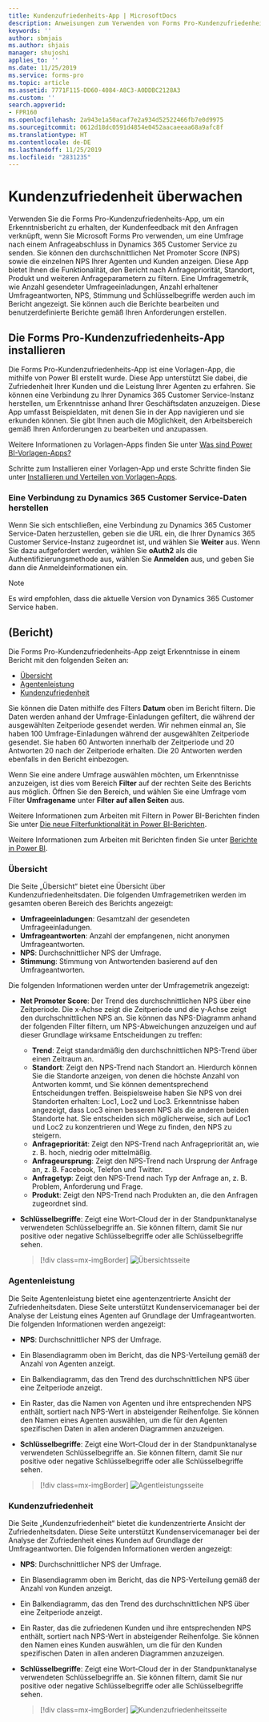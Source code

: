 ```yaml
---
title: Kundenzufriedenheits-App | MicrosoftDocs
description: Anweisungen zum Verwenden von Forms Pro-Kundenzufriedenheits-App
keywords: ''
author: sbmjais
ms.author: shjais
manager: shujoshi
applies_to: ''
ms.date: 11/25/2019
ms.service: forms-pro
ms.topic: article
ms.assetid: 7771F115-DD60-4084-A8C3-A0DDBC2128A3
ms.custom: ''
search.appverid:
- FPR160
ms.openlocfilehash: 2a943e1a50acaf7e2a934d52522466fb7e0d9975
ms.sourcegitcommit: 0612d18dc0591d4854e0452aacaeeaa68a9afc8f
ms.translationtype: HT
ms.contentlocale: de-DE
ms.lasthandoff: 11/25/2019
ms.locfileid: "2831235"
---
```

# <a name="monitor-customer-satisfaction"></a>Kundenzufriedenheit überwachen

Verwenden Sie die Forms Pro-Kundenzufriedenheits-App, um ein Erkenntnisbericht zu erhalten, der Kundenfeedback mit den Anfragen verknüpft, wenn Sie Microsoft Forms Pro verwenden, um eine Umfrage nach einem Anfrageabschluss in Dynamics 365 Customer Service zu senden. Sie können den durchschnittlichen Net Promoter Score (NPS) sowie die einzelnen NPS Ihrer Agenten und Kunden anzeigen. Diese App bietet Ihnen die Funktionalität, den Bericht nach Anfragepriorität, Standort, Produkt und weiteren Anfrageparametern zu filtern. Eine Umfragemetrik, wie Anzahl gesendeter Umfrageeinladungen, Anzahl erhaltener Umfrageantworten, NPS, Stimmung und Schlüsselbegriffe werden auch im Bericht angezeigt. Sie können auch die Berichte bearbeiten und benutzerdefinierte Berichte gemäß Ihren Anforderungen erstellen.

## <a name="install-the-forms-pro-customer-satisfaction-app"></a>Die Forms Pro-Kundenzufriedenheits-App installieren

Die Forms Pro-Kundenzufriedenheits-App ist eine Vorlagen-App, die mithilfe von Power BI erstellt wurde. Diese App unterstützt Sie dabei, die Zufriedenheit Ihrer Kunden und die Leistung Ihrer Agenten zu erfahren. Sie können eine Verbindung zu Ihrer Dynamics 365 Customer Service-Instanz herstellen, um Erkenntnisse anhand Ihrer Geschäftsdaten anzuzeigen. Diese App umfasst Beispieldaten, mit denen Sie in der App navigieren und sie erkunden können. Sie gibt Ihnen auch die Möglichkeit, den Arbeitsbereich gemäß Ihren Anforderungen zu bearbeiten und anzupassen.

Weitere Informationen zu Vorlagen-Apps finden Sie unter [Was sind Power BI-Vorlagen-Apps?](https://docs.microsoft.com/power-bi/service-template-apps-overview)

Schritte zum Installieren einer Vorlagen-App und erste Schritte finden Sie unter [Installieren und Verteilen von Vorlagen-Apps](https://docs.microsoft.com/power-bi/service-template-apps-install-distribute).

### <a name="connect-to-dynamics-365-customer-service-data"></a>Eine Verbindung zu Dynamics 365 Customer Service-Daten herstellen

Wenn Sie sich entschließen, eine Verbindung zu Dynamics 365 Customer Service-Daten herzustellen, geben sie die URL ein, die Ihrer Dynamics 365 Customer Service-Instanz zugeordnet ist, und wählen Sie **Weiter** aus. Wenn Sie dazu aufgefordert werden, wählen Sie **oAuth2** als die Authentifizierungsmethode aus, wählen Sie **Anmelden** aus, und geben Sie dann die Anmeldeinformationen ein.

> [!NOTE]
> Es wird empfohlen, dass die aktuelle Version von Dynamics 365 Customer Service haben.

## <a name="report"></a>(Bericht)

Die Forms Pro-Kundenzufriedenheits-App zeigt Erkenntnisse in einem Bericht mit den folgenden Seiten an:

- [Übersicht](#overview)
- [Agentenleistung](#agent-performance)
- [Kundenzufriedenheit](#customer-satisfaction)

Sie können die Daten mithilfe des Filters **Datum** oben im Bericht filtern. Die Daten werden anhand der Umfrage-Einladungen gefiltert, die während der ausgewählten Zeitperiode gesendet werden. Wir nehmen einmal an, Sie haben 100 Umfrage-Einladungen während der ausgewählten Zeitperiode gesendet. Sie haben 60 Antworten innerhalb der Zeitperiode und 20 Antworten 20 nach der Zeitperiode erhalten. Die 20 Antworten werden ebenfalls in den Bericht einbezogen.

Wenn Sie eine andere Umfrage auswählen möchten, um Erkenntnisse anzuzeigen, ist dies vom Bereich **Filter** auf der rechten Seite des Berichts aus möglich. Öffnen Sie den Bereich, und wählen Sie eine Umfrage vom Filter **Umfragename** unter **Filter auf allen Seiten** aus. 

Weitere Informationen zum Arbeiten mit Filtern in Power BI-Berichten finden Sie unter [Die neue Filterfunktionalität in Power BI-Berichten](https://docs.microsoft.com/power-bi/power-bi-report-filter).

Weitere Informationen zum Arbeiten mit Berichten finden Sie unter [Berichte in Power BI](https://docs.microsoft.com/power-bi/consumer/end-user-reports).

### <a name="overview"></a>Übersicht

Die Seite „Übersicht“ bietet eine Übersicht über Kundenzufriedenheitsdaten. Die folgenden Umfragemetriken werden im gesamten oberen Bereich des Berichts angezeigt:

- **Umfrageeinladungen**: Gesamtzahl der gesendeten Umfrageeinladungen.
- **Umfrageantworten**: Anzahl der empfangenen, nicht anonymen Umfrageantworten.
- **NPS**: Durchschnittlicher NPS der Umfrage.
- **Stimmung**: Stimmung von Antwortenden basierend auf den Umfrageantworten.

Die folgenden Informationen werden unter der Umfragemetrik angezeigt:

- **Net Promoter Score**: Der Trend des durchschnittlichen NPS über eine Zeitperiode. Die x-Achse zeigt die Zeitperiode und die y-Achse zeigt den durchschnittlichen NPS an. Sie können das NPS-Diagramm anhand der folgenden Filter filtern, um NPS-Abweichungen anzuzeigen und auf dieser Grundlage wirksame Entscheidungen zu treffen:

  - **Trend**: Zeigt standardmäßig den durchschnittlichen NPS-Trend über einen Zeitraum an. 
  - **Standort**: Zeigt den NPS-Trend nach Standort an. Hierdurch können Sie die Standorte anzeigen, von denen die höchste Anzahl von Antworten kommt, und Sie können dementsprechend Entscheidungen treffen. Beispielsweise haben Sie NPS von drei Standorten erhalten: Loc1, Loc2 und Loc3. Erkenntnisse haben angezeigt, dass Loc3 einen besseren NPS als die anderen beiden Standorte hat. Sie entscheiden sich möglicherweise, sich auf Loc1 und Loc2 zu konzentrieren und Wege zu finden, den NPS zu steigern. 
  - **Anfragepriorität**: Zeigt den NPS-Trend nach Anfragepriorität an, wie z. B. hoch, niedrig oder mittelmäßig.
  - **Anfrageursprung**: Zeigt den NPS-Trend nach Ursprung der Anfrage an, z. B. Facebook, Telefon und Twitter.
  - **Anfragetyp**: Zeigt den NPS-Trend nach Typ der Anfrage an, z. B. Problem, Anforderung und Frage.
  - **Produkt**: Zeigt den NPS-Trend nach Produkten an, die den Anfragen zugeordnet sind.

- **Schlüsselbegriffe**: Zeigt eine Wort-Cloud der in der Standpunktanalyse verwendeten Schlüsselbegriffe an. Sie können filtern, damit Sie nur positive oder negative Schlüsselbegriffe oder alle Schlüsselbegriffe sehen.

  > [!div class=mx-imgBorder]
  > ![Übersichtsseite](media/overview-page.png "Übersichtsseite") 

### <a name="agent-performance"></a>Agentenleistung

Die Seite Agentenleistung bietet eine agentenzentrierte Ansicht der Zufriedenheitsdaten. Diese Seite unterstützt Kundenservicemanager bei der Analyse der Leistung eines Agenten auf Grundlage der Umfrageantworten. Die folgenden Informationen werden angezeigt:

- **NPS**: Durchschnittlicher NPS der Umfrage.
- Ein Blasendiagramm oben im Bericht, das die NPS-Verteilung gemäß der Anzahl von Agenten anzeigt.
- Ein Balkendiagramm, das den Trend des durchschnittlichen NPS über eine Zeitperiode anzeigt.
- Ein Raster, das die Namen von Agenten und ihre entsprechenden NPS enthält, sortiert nach NPS-Wert in absteigender Reihenfolge. Sie können den Namen eines Agenten auswählen, um die für den Agenten spezifischen Daten in allen anderen Diagrammen anzuzeigen.
- **Schlüsselbegriffe**: Zeigt eine Wort-Cloud der in der Standpunktanalyse verwendeten Schlüsselbegriffe an. Sie können filtern, damit Sie nur positive oder negative Schlüsselbegriffe oder alle Schlüsselbegriffe sehen.

  > [!div class=mx-imgBorder]
  > ![Agentleistungsseite](media/agent-performance-page.png "Agentleistungsseite")

### <a name="customer-satisfaction"></a>Kundenzufriedenheit

Die Seite „Kundenzufriedenheit“ bietet die kundenzentrierte Ansicht der Zufriedenheitsdaten. Diese Seite unterstützt Kundenservicemanager bei der Analyse der Zufriedenheit eines Kunden auf Grundlage der Umfrageantworten. Die folgenden Informationen werden angezeigt:

- **NPS**: Durchschnittlicher NPS der Umfrage.
- Ein Blasendiagramm oben im Bericht, das die NPS-Verteilung gemäß der Anzahl von Kunden anzeigt.
- Ein Balkendiagramm, das den Trend des durchschnittlichen NPS über eine Zeitperiode anzeigt.
- Ein Raster, das die zufriedenen Kunden und ihre entsprechenden NPS enthält, sortiert nach NPS-Wert in absteigender Reihenfolge. Sie können den Namen eines Kunden auswählen, um die für den Kunden spezifischen Daten in allen anderen Diagrammen anzuzeigen.
- **Schlüsselbegriffe**: Zeigt eine Wort-Cloud der in der Standpunktanalyse verwendeten Schlüsselbegriffe an. Sie können filtern, damit Sie nur positive oder negative Schlüsselbegriffe oder alle Schlüsselbegriffe sehen.

  > [!div class=mx-imgBorder]
  > ![Kundenzufriedenheitsseite](media/customer-satisfaction-page.png "Kundenzufriedenheitsseite")
